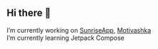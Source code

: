 ## Hi there 👋
I’m currently working on [SunriseApp](https://www.rustore.ru/catalog/app/com.example.sunrisemoonriseapp), [Motivashka](https://github.com/motivashka)  
I’m currently learning Jetpack Compose 
